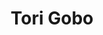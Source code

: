 ---
title: "Tori Gobo"
presenter_id: victoria_gobo
position: Postbac IRTA
start_date: 2022
end_date: 2024
email: 
phone: 
photo: assets/images/tori_headshot_cropped.png
status: former
layout: member 
---